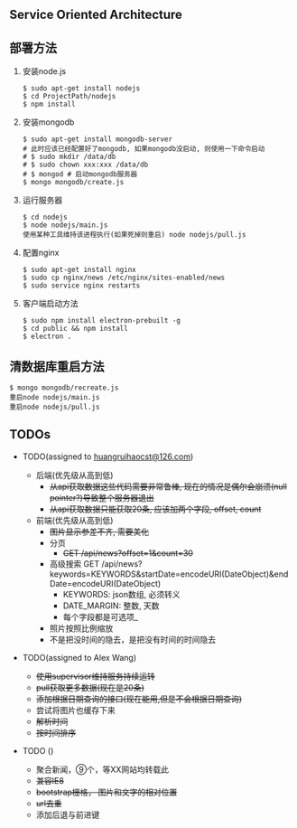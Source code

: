 ## Service Oriented Architecture

## 部署方法

1. 安装node.js
    ```
    $ sudo apt-get install nodejs
    $ cd ProjectPath/nodejs
    $ npm install
    ```
2. 安装mongodb
    ```
    $ sudo apt-get install mongodb-server
    # 此时应该已经配置好了mongodb, 如果mongodb没启动, 则使用一下命令启动
    # $ sudo mkdir /data/db
    # $ sudo chown xxx:xxx /data/db
    # $ mongod # 启动mongodb服务器
    $ mongo mongodb/create.js
    ```
3. 运行服务器
    ```
    $ cd nodejs
    $ node nodejs/main.js
    使用某种工具维持该进程执行(如果死掉则重启) node nodejs/pull.js
    ```
4. 配置nginx
    ```
    $ sudo apt-get install nginx
    $ sudo cp nginx/news /etc/nginx/sites-enabled/news
    $ sudo service nginx restarts
    ```
5. 客户端启动方法
    ```
    $ sudo npm install electron-prebuilt -g
    $ cd public && npm install
    $ electron .
    ```

## 清数据库重启方法
    $ mongo mongodb/recreate.js
    重启node nodejs/main.js
    重启node nodejs/pull.js


## TODOs
* TODO(assigned to huangruihaocst@126.com)
    - 后端(优先级从高到低)
        - ~~从api获取数据这些代码需要非常鲁棒, 现在的情况是偶尔会崩溃(null pointer?)导致整个服务器退出~~
        - ~~从api获取数据只能获取20条, 应该加两个字段, offset, count~~
    - 前端(优先级从高到低)
        - ~~图片显示参差不齐, 需要美化~~
        - 分页 
            - ~~GET /api/news?offset=1&count=30~~
        - 高级搜索 GET /api/news?keywords=KEYWORDS&startDate=encodeURI(DateObject)&endDate=encodeURI(DateObject)
            - KEYWORDS: json数组, 必须转义
            - DATE_MARGIN: 整数, 天数
            - 每个字段都是可选项_
        - 照片按照比例缩放
        - 不是把没时间的隐去，是把没有时间的时间隐去
    
* TODO(assigned to Alex Wang)
    - ~~使用supervisor维持服务持续运转~~
    - ~~pull获取更多数据(现在是20条)~~
    - ~~添加根据日期查询的接口(现在能用,但是不会根据日期查询)~~
    - 尝试将图片也缓存下来
    - ~~解析时间~~
    - ~~按时间排序~~

* TODO ()
    - 聚合新闻，⑨个，等XX网站均转载此
    - ~~兼容IE8~~
    - ~~bootstrap栅格， 图片和文字的相对位置~~
    - ~~url去重~~
    - 添加后退与前进键